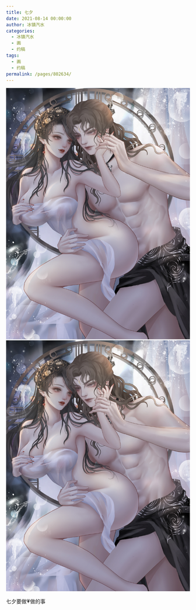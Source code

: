 ```yaml
---
title: 七夕
date: 2021-08-14 00:00:00
author: 冰镇汽水
categories: 
  - 冰镇汽水
  - 画
  - 约稿
tags: 
  - 画
  - 约稿
permalink: /pages/802634/
---
```


![4.1](/img/bingzhenqishui/4.1.jpg)
![4.2](/img/bingzhenqishui/4.2.jpg)

七夕要做💗做的事

<!-- more -->

